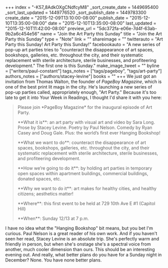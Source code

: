 +++
index = "-K57_8AdkOXgCNdfcyM8"
_sort_create_date = 1449695400
_sort_last_updated = 1449776520
_sort_publish_date = 1449783300
create_date = "2015-12-09T13:10:00-08:00"
publish_date = "2015-12-10T13:35:00-08:00"
date = "2015-12-10T13:35:00-08:00"
last_updated = "2015-12-10T11:42:00-08:00"
preview_url = "5dc372fa-e06e-7d4f-63ab-9b2a6c454e56"
name = "Join the Art Party this Sunday"
title = "Join the Art Party this Sunday"
type = "Note"
link = ""
shareimage = ""
twitterauto = "Art Party this Sunday! Art Party this Sunday!"
facebookauto = "A new series of pop-up art parties tries to \"counteract the disappearance of art spaces, bookshops, galleries, etc. throughout the city, and their systematic replacement with sterile architecture, sterile businesses, and profiteering development.\" The first one is this Sunday."
make_image_tweet = ""
byline = ["writers/paul-constant"]
tags_notes = ["tags/pageboy", "tags/art-party"]
authors_notes = ["authors/stacey-levine"]
books = ""
+++
We just got an invitation from Thomas Walton, the founder of *PageBoy Magazine*, which is one of the best print lit mags in the city. He's launching a new series of pop-up parties called, appropriately enough, "Art Party." Because it's too late to get it into Your Week in Readings, I thought I'd share it with you here:

<blockquote><p>Please join *PageBoy Magazine* for the inaugural episode of Art Party.</p>

<p>**What it is**: an art party with visual art and video by Sara Long. Prose by Stacey Levine. Poetry by Paul Nelson. Comedy by Ryan Casey and Doug Gale. Plus: the world’s first ever Hanging Bookshop!</p>

<p>**What we want to do**: counteract the disappearance of art spaces, bookshops, galleries, etc. throughout the city, and their systematic replacement with sterile architecture, sterile businesses, and profiteering development.</p>

<p>**How we’re going to do it**: by holding art parties in temporary open spaces within apartment buildings, commercial buildings, donated spaces, etc.</p>

<p>**Why we want to do it**: art makes for healthy cities, and healthy citizens; aesthetics matter!</p>

<p>**Where**: this first event to be held at 729 10th Ave E #1 (Capitol Hill)</p>

<p>**When**: Sunday 12/13 at 7 p.m.</p></blockquote>

I have no idea what the "Hanging Bookshop" bit means, but you bet I'm curious. Paul Nelson is a great reader of his own work. And if you haven't seen her read, Stacey Levine is an absolute trip. She's perfectly warm and friendly in person, but when she's onstage she's a spectral voice from another, much cooler dimension than ours. This should be an interesting evening out. And really, what better plans do you have for a Sunday night in December? None. You have none better plans.